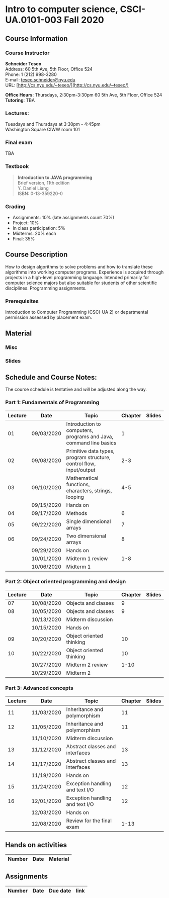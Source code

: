 # Intro to computer science, CSCI-UA.0101-​003 Fall 2020

## Course Information
### Course Instructor
**Schneider Teseo**<br>
Address: 60 5th Ave, 5th Floor, Office 524<br>
Phone: 1 (212) 998-3280<br>
E-mail: [teseo.schneider@nyu.edu](mailto:teseo.schneider@nyu.edu)<br>
URL: [http://cs.nyu.edu/~teseo/](http://cs.nyu.edu/~teseo/)<br>

**Office Hours**: Thursdays, 2:30pm-3:30pm 60 5th Ave, 5th Floor, Office 524<br>
**Tutoring**:
TBA

### Lectures:
Tuesdays and Thursdays at 3:30pm - 4:45pm<br>
Washington Square CIWW
room 101


### Final exam
<!-- Thu. May, 14, 2020 (05/14/2020) 2:00PM - 3:50PM, room TBA -->
TBA

### Textbook

> **Introduction to JAVA programming**<br>
> Brief version, 11th edition<br>
> Y. Daniel Liang<br>
> ISBN: 0-13-359220-0


### Grading
 - Assignments: 10% (late assignments count 70%)
 - Project: 10%
 - In class participation: 5%
 - Midterms: 20% each
 - Final: 35%

## Course Description

How to design algorithms to solve problems and how to translate these algorithms into working computer programs. Experience is acquired through projects in a high-level programming language. Intended primarily for computer science majors but also suitable for students of other scientific disciplines. Programming assignments.



### Prerequisites
Introduction to Computer Programming (CSCI-UA 2) or departmental permission assessed by placement exam.



## Material

### Misc

<!-- - [Java SDK](http://www.oracle.com/technetwork/java/javase/downloads/index.html)
- [Getting started](https://github.com/teseoch/Intro-To-Computer-Science-Spring-2020/raw/master/material/getting_started.pdf)
- [Eclipse](https://www.eclipse.org/)
- [Getting started Processing](https://github.com/teseoch/Intro-To-Computer-Science-Spring-2020/raw/master/material/getting_started_processing.pdf)
- [Core.jar](https://github.com/teseoch/Intro-To-Computer-Science-Spring-2020/blob/master/material/core.jar.zip?raw=true)
- [Processing](https://processing.org/) -->

### Slides
 <!-- - [Welcome](https://github.com/teseoch/Intro-To-Computer-Science-Spring-2020/raw/master/slides/lecture1-welcome.pdf)
[Introduction](https://github.com/teseoch/Intro-To-Computer-Science-Spring-2020/raw/master/slides/lecture2-intro.pdf)
- [Mathematical functions, characters, strings, looping](https://github.com/teseoch/Intro-To-Computer-Science-Spring-2020/raw/master/slides/lecture3-math.pdf)
- [Methods](https://github.com/teseoch/Intro-To-Computer-Science-Spring-2020/raw/master/slides/lecture4-methods.pdf)
- [Single dimensional arrays](https://github.com/teseoch/Intro-To-Computer-Science-Spring-2020/raw/master/slides/lecture5-arrays.pdf)
- [Two dimensional arrays](https://github.com/teseoch/Intro-To-Computer-Science-Spring-2020/raw/master/slides/lecture6-ndarrays.pdf)
- [Objects and classes](https://github.com/teseoch/Intro-To-Computer-Science-Spring-2020/raw/master/slides/lecture7-objects.pdf)
- [Object oriented thinking](https://github.com/teseoch/Intro-To-Computer-Science-Spring-2020/raw/master/slides/lecture8-thinkingoo.pdf)
- [Inheritance and Polymorphism](https://github.com/teseoch/Intro-To-Computer-Science-Spring-2020/raw/master/slides/lecture9-polymorphism.pdf)
- [Abstract Classes and Interfaces](https://github.com/teseoch/Intro-To-Computer-Science-Spring-2020/raw/master/slides/lecture10-interfaces.pdf)
- [Exception and Text IO](https://github.com/teseoch/Intro-To-Computer-Science-Spring-2020/raw/master/slides/lecture11-exception-IO.pdf) -->


## Schedule and Course Notes:

The course schedule is tentative and *will* be adjusted along the way.

### Part 1: Fundamentals of Programming
| Lecture | Date | Topic | Chapter | Slides |
|----|----|----|----|----|
| 01 | 09/03/2020 | Introduction to computers, programs and Java, command line basics | 1 | |
| 02 | 09/08/2020 | Primitive data types, program structure, control flow, input/output| 2-3 | |
| 03 | 09/10/2020 | Mathematical functions, characters, strings, looping| 4-5 | |
|    | 09/15/2020 | Hands on | | |
| 04 | 09/17/2020 | Methods | 6 | |
| 05 | 09/22/2020 | Single dimensional arrays | 7 | |
| 06 | 09/24/2020 | Two dimensional arrays | 8 | |
|    | 09/29/2020 | Hands on | | |
|    | 10/01/2020 | Midterm 1 review | 1-8 | |
|    | 10/06/2020 | Midterm 1 |  | |

### Part 2: Object oriented programming and design
| Lecture | Date | Topic | Chapter | Slides |
|----|----|----|----|----|
| 07 | 10/08/2020 | Objects and classes | 9 | |
| 08 | 10/05/2020 | Objects and classes | 9 | |
|    | 10/13/2020 | Midterm discussion | | |
|    | 10/15/2020 | Hands on |  |  |
| 09 | 10/20/2020 | Object oriented thinking | 10 | |
| 10 | 10/22/2020 | Object oriented thinking | 10 | |
|    | 10/27/2020 | Midterm 2 review | 1-10 | |
|    | 10/29/2020 | Midterm 2 | | |

### Part 3: Advanced concepts

| Lecture | Date | Topic | Chapter | Slides |
|----|----|----|----|----|
| 11 | 11/03/2020 | Inheritance and polymorphism | 11 | |
| 12 | 11/05/2020 | Inheritance and polymorphism | 11 | |
|    | 11/10/2020 | Midterm discussion | | |
| 13 | 11/12/2020 | Abstract classes and interfaces | 13 | |
| 14 | 11/17/2020 | Abstract classes and interfaces | 13 | |
|    | 11/19/2020 | Hands on | | |
| 15 | 11/24/2020 | Exception handling and text I/O | 12 | |
| 16 | 12/01/2020 | Exception handling and text I/O | 12 | |
|    | 12/03/2020 | Hands on | | |
|    | 12/08/2020 | Review for the final exam | 1-13 | |


## Hands on activities
| Number | Date | Material |
|----|----|----|

## Assignments

| Number | Date | Due date| link |
|----|----|----|----|
